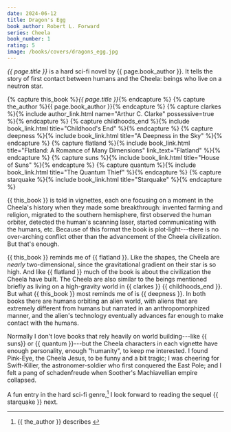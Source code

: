 ```yaml
---
date: 2024-06-12
title: Dragon's Egg
book_author: Robert L. Forward
series: Cheela
book_number: 1
rating: 5
image: /books/covers/dragons_egg.jpg
---
```


<cite class="book-title">{{ page.title }}</cite> is a hard sci-fi novel by
<span class="author-name">{{ page.book_author }}</span>. It tells the story of
first contact between humans and the Cheela: beings who live on a neutron
star.

{% capture this_book %}<cite class="book-title">{{ page.title }}</cite>{% endcapture %}
{% capture the_author %}<span class="author-name">{{ page.book_author }}</span>{% endcapture %}
{% capture clarkes %}{% include author_link.html name="Arthur C. Clarke" possessive=true %}{% endcapture %}
{% capture childhoods_end %}{% include book_link.html title="Childhood's End" %}{% endcapture %}
{% capture deepness %}{% include book_link.html title="A Deepness in the Sky" %}{% endcapture %}
{% capture flatland %}{% include book_link.html title="Flatland: A Romance of Many Dimensions" link_text="Flatland" %}{% endcapture %}
{% capture suns %}{% include book_link.html title="House of Suns" %}{% endcapture %}
{% capture quantum %}{% include book_link.html title="The Quantum Thief" %}{% endcapture %}
{% capture starquake %}{% include book_link.html title="Starquake" %}{% endcapture %}

{{ this_book }} is told in vignettes, each one focusing on a moment in the
Cheela's history when they made some breakthrough: invented farming and
religion, migrated to the southern hemisphere, first observed the human
orbiter, detected the human's scanning laser, started communicating with the
humans, etc. Because of this format the book is plot-light---there is no
over-arching conflict other than the advancement of the Cheela civilization.
But that's enough.

{{ this_book }} reminds me of {{ flatland }}. Like the shapes, the Cheela are
_nearly_ two-dimensional, since the gravitational gradient on their star is so
high. And like {{ flatland }} much of the book is about the civilization the
Cheela have built. The Cheela are also similar to the beings mentioned briefly
as living on a high-gravity world in {{ clarkes }} {{ childhoods_end }}. But
what {{ this_book }} most reminds me of is {{ deepness }}. In both books there
are humans orbiting an alien world, with aliens that are extremely different
from humans but narrated in an anthropomorphized manner, and the alien's
technology eventually advances far enough to make contact with the humans.

Normally I don't love books that rely heavily on world building---like {{
suns}} or {{ quantum }}---but the Cheela characters in each vignette have
enough personality, enough "humanity", to keep me interested. I found
Pink-Eye, the Cheela Jesus, to be funny and a bit tragic; I was cheering for
Swift-Killer, the astronomer-soldier who first conquered the East Pole; and I
felt a pang of schadenfreude when Soother's Machiavellian empire collapsed.

A fun entry in the hard sci-fi genre,[^text_book] I look forward to reading
the sequel {{ starquake }} next.

[^text_book]:
    {{ the_author }} describes <!-- TODO -->
